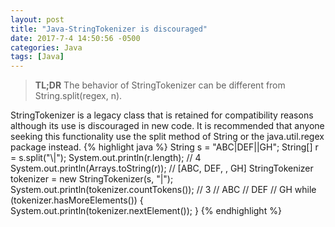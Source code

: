 ```yaml
--- 
layout: post
title: "Java-StringTokenizer is discouraged"
date: 2017-7-4 14:50:56 -0500
categories: Java
tags: [Java]
---	
```

> **TL;DR** The behavior of StringTokenizer can be different from String.split(regex, n). 
<!--summary break-->

StringTokenizer is a legacy class that is retained for compatibility reasons although its use is discouraged in new code. It is recommended that anyone seeking this functionality use the split method of String or the java.util.regex package instead. 
{% highlight java %}
String s = "ABC|DEF||GH";
String[] r = s.split("\\|");
System.out.println(r.length); // 4
System.out.println(Arrays.toString(r)); // [ABC, DEF, , GH]
StringTokenizer tokenizer = new StringTokenizer(s, "|");
System.out.println(tokenizer.countTokens()); // 3
// ABC
// DEF
// GH
while (tokenizer.hasMoreElements()) {
    System.out.println(tokenizer.nextElement());
}
{% endhighlight %}